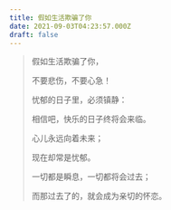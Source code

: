 ```yaml
---
title: 假如生活欺骗了你
date: 2021-09-03T04:23:57.000Z
draft: false
---
```


> 假如生活欺骗了你，
>
> 不要悲伤，不要心急！
>
> 忧郁的日子里，必须镇静：
>
> 相信吧，快乐的日子终将会来临。
>
> 心儿永远向着未来；
>
> 现在却常是忧郁。
>
> 一切都是瞬息，一切都将会过去；
>
> 而那过去了的，就会成为亲切的怀恋。
